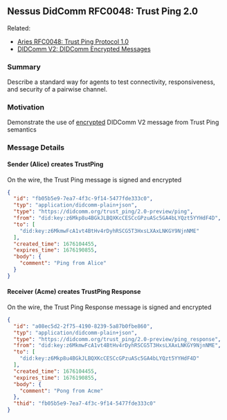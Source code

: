 ## Nessus DidComm RFC0048: Trust Ping 2.0

Related:
* [Aries RFC0048: Trust Ping Protocol 1.0][rfc0048]
* [DIDComm V2: DIDComm Encrypted Messages][dcv2-encrypted-msg]

### Summary

Describe a standard way for agents to test connectivity, responsiveness, and security of a pairwise channel.

### Motivation

Demonstrate the use of [encrypted][dcv2-encrypted-msg] DIDComm V2 message from Trust Ping semantics

### Message Details

#### Sender (Alice) creates TrustPing

On the wire, the Trust Ping message is signed and encrypted

```json
{
  "id": "fb05b5e9-7ea7-4f3c-9f14-5477fde333c0",
  "typ": "application/didcomm-plain+json",
  "type": "https://didcomm.org/trust_ping/2.0-preview/ping",
  "from": "did:key:z6Mkp8u4BGkJLBQXKcCESCcGPzuASc5GA4bLYQzt5YYHdF4D",
  "to": [
    "did:key:z6MkmwFcA1vt4BtHv4rDyhRSCG5T3HxsLXAxLNKGY9NjnNME"
  ],
  "created_time": 1676104455,
  "expires_time": 1676190855,
  "body": {
    "comment": "Ping from Alice"
  }
}
```

#### Receiver (Acme) creates TrustPing Response

On the wire, the Trust Ping Response message is signed and encrypted

```json
{
  "id": "a08ec5d2-2f75-4190-8239-5a87b0fbe860",
  "typ": "application/didcomm-plain+json",
  "type": "https://didcomm.org/trust_ping/2.0-preview/ping_response",
  "from": "did:key:z6MkmwFcA1vt4BtHv4rDyhRSCG5T3HxsLXAxLNKGY9NjnNME",
  "to": [
    "did:key:z6Mkp8u4BGkJLBQXKcCESCcGPzuASc5GA4bLYQzt5YYHdF4D"
  ],
  "created_time": 1676104455,
  "expires_time": 1676190855,
  "body": {
    "comment": "Pong from Acme"
  },
  "thid": "fb05b5e9-7ea7-4f3c-9f14-5477fde333c0"
}
```

[dcv2-encrypted-msg]: https://identity.foundation/didcomm-messaging/spec/#c3-didcomm-encrypted-messages
[rfc0048]: https://github.com/hyperledger/aries-rfcs/tree/main/features/0048-trust-ping
